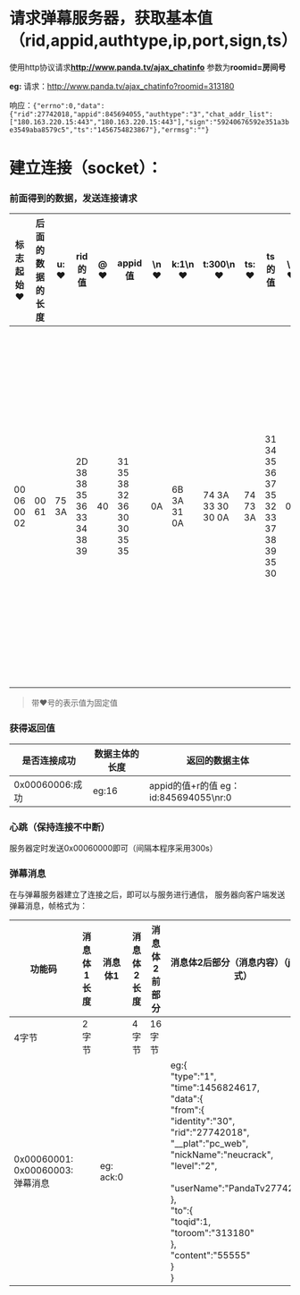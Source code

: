 # 请求弹幕服务器，获取基本值（rid,appid,authtype,ip,port,sign,ts）

使用http协议请求**http://www.panda.tv/ajax_chatinfo**
参数为**roomid=房间号**

**eg:**
请求：http://www.panda.tv/ajax_chatinfo?roomid=313180

响应：`{"errno":0,"data":{"rid":27742018,"appid":845694055,"authtype":"3","chat_addr_list":["180.163.220.15:443","180.163.220.15:443"],"sign":"59240676592e351a3be3549aba8579c5","ts":"1456754823867"},"errmsg":""}`

# 建立连接（socket）：
### 前面得到的数据，发送连接请求
| 标志起始♥ | 后面的数据的长度|u:<br/>♥|rid的值|@<br/>♥|appid值|\n<br/>♥|k:1\n<br/>♥|t:300\n<br/>♥|ts:<br/>♥|ts的值|\n<br/>♥|sign:<br/>♥|sign的值|\n<br/>♥|authtype:<br/>♥|authtype的值|
| ----- | ----- | ------- | ----- | ----- | ------- | ----- | ----- | ------- | ----- | ----- |  ----- |  ----- |  ----- |  ----- |  ----- |  ----- | 
| 00 06 00 02 | 00 61 | 75 3A | 2D 38 38 35 36 33 34 38 39 | 40  | 31 35 38 32 36 30 30 35 35 | 0A  | 6B 3A 31 0A | 74 3A 33 30 30 0A | 74 73 3A | 31 34 35 36 37 35 32 33 37 38 39 35 30 |0A|73 69 67 6E 3A|34 30 30 36 39 39 66 35 65 33 31 39 62 62 36 32 38 66 39 38 38 62 36 38 35 38 33 30 33 35 65 34|0A|61 75 74 68 74 79 70 65 3A|33|

> 带♥号的表示值为固定值

### 获得返回值

| 是否连接成功    | 数据主体的长度 | 返回的数据主体                        |
| --------------- | -------------- | ------------------------------------- |
| 0x00060006:成功 | eg:16          | appid的值+r的值 eg：id:845694055\nr:0 |

### 心跳（保持连接不中断）
服务器定时发送0x00060000即可（间隔本程序采用300s）

### 弹幕消息
在与弹幕服务器建立了连接之后，即可以与服务进行通信，
服务器向客户端发送弹幕消息，帧格式为：<br/>

| 功能码| 消息体1长度 | 消息体1   | 消息体2长度 | 消息体2前部分 | 消息体2后部分（消息内容）（json格式）|
| ----- | ----------- | --------- | ----------- | ------------- | ------------------------------------ |
| 4字节 | 2字节       |           | 4字节       | 16字节        |                                      |
| 0x00060001:<br/>0x00060003:弹幕消息||eg:<br/>ack:0 ||| eg:{<br/>"type":"1",<br/>"time":1456824617,<br/>"data":{<br/>	"from":{<br/>"identity":"30",<br/>		"rid":"27742018",<br/>		"__plat":"pc_web",<br/>		"nickName":"neucrack",<br/>		"level":"2",<br/>	<br/>"userName":"PandaTv27742018"<br/>		},<br/>	"to":{<br/>		"toqid":1,<br/>		"toroom":"313180"<br/>		},<br/>	"content":"55555"<br/>	}<br/>}|








